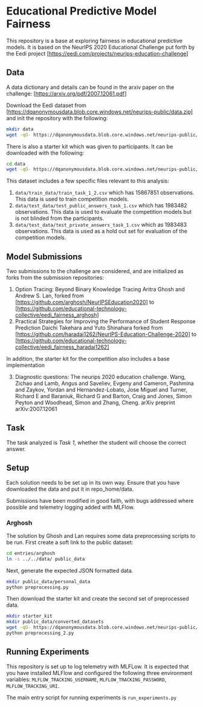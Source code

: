 # Educational Predictive Model Fairness

This repository is a base at exploring fairness in educational predictive models. It is based on the NeurIPS 2020 Educational Challenge put forth by the Eedi project [https://eedi.com/projects/neurips-education-challenge]

## Data

A data dictionary and details can be found in the arxiv paper on the challenge: [https://arxiv.org/pdf/2007.12061.pdf]

Download the Eedi dataset from [https://dqanonymousdata.blob.core.windows.net/neurips-public/data.zip] and init the repository with the following:

```sh
mkdir data
wget -qO- https://dqanonymousdata.blob.core.windows.net/neurips-public/data.zip | bsdtar -xf - ./data/
```

There is also a starter kit which was given to participants. It can be downloaded with the following:

```sh
cd data
wget -qO- https://dqanonymousdata.blob.core.windows.net/neurips-public/starter_kit.zip | bsdtar -xf - ./starter_kit/
```

This dataset includes a few specific files relevant to this analysis:
1. `data/train_data/train_task_1_2.csv` which has 15867851 observations. This data is used to train competition models.
2. `data/test_data/test_public_answers_task_1.csv` which has 1983482 observations. This data is used to evaluate the competition models but is not blinded from the participants.
3. `data/test_data/test_private_answers_task_1.csv` which as 1983483 observations. This data is used as a hold out set for evaluation of the competition models.

## Model Submissions

Two submissions to the challenge are considered, and are initialized as forks from the submission repositories:

1. Option Tracing: Beyond Binary Knowledge Tracing Aritra Ghosh and Andrew S. Lan, forked from [https://github.com/arghosh/NeurIPSEducation2020] to [https://github.com/educational-technology-collective/eedi_fairness_arghosh]
2. Practical Strategies for Improving the Performance of Student Response Prediction Daichi Takehara and Yuto Shinahara
forked from [https://github.com/haradai1262/NeurIPS-Education-Challenge-2020] to [https://github.com/educational-technology-collective/eedi_fairness_haradai1262]

In addition, the starter kit for the competition also includes a base implementation

3. Diagnostic questions: The neurips 2020 education challenge. Wang, Zichao and Lamb, Angus and Saveliev, Evgeny and Cameron, Pashmina and Zaykov, Yordan and Hernandez-Lobato, Jose Miguel and Turner, Richard E and Baraniuk, Richard G and Barton, Craig and Jones, Simon Peyton and Woodhead, Simon and Zhang, Cheng. arXiv preprint arXiv:2007.12061

## Task

The task analyzed is *Task 1*, whether the student will choose the correct answer.

## Setup

Each solution needs to be set up in its own way. Ensure that you have downloaded the data and put it in repo_home/data.

Submissions have been modified in good faith, with bugs addressed where possible and telemetry logging added with MLFlow.

### Arghosh

The solution by Ghosh and Lan requires some data preprocessing scripts to be run. First create a soft link to the public dataset:

```sh
cd entries/arghosh
ln -s ../../data/ public_data
```

Next, generate the expected JSON formatted data.

```sh
mkdir public_data/personal_data
python preprocessing.py
```

Then download the starter kit and create the second set of preprocessed data.

```sh
mkdir starter_kit
mkdir public_data/converted_datasets
wget -qO- https://dqanonymousdata.blob.core.windows.net/neurips-public/starter_kit.zip | bsdtar -xf - ./starter_kit
python preprocessing_2.py
```

## Running Experiments

This repository is set up to log telemetry with MLFLow. It is expected that you have installed MLFlow and configured the following three environment variables: `MLFLOW_TRACKING_USERNAME`, `MLFLOW_TRACKING_PASSWORD`, `MLFLOW_TRACKING_URI`.

The main entry script for running experiments is `run_experiments.py`